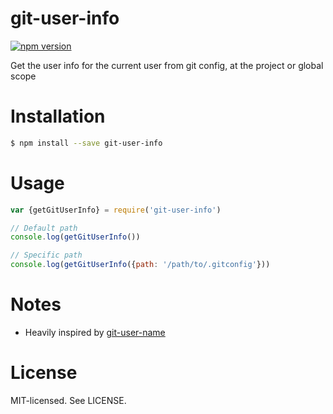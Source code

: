 # git-user-info

[![npm version](http://img.shields.io/npm/v/git-user-info.svg?style=flat-square)](http://browsenpm.org/package/git-user-info)

Get the user info for the current user from git config, at the project or global scope

# Installation

```bash
$ npm install --save git-user-info
```

# Usage

```js
var {getGitUserInfo} = require('git-user-info')

// Default path
console.log(getGitUserInfo())

// Specific path
console.log(getGitUserInfo({path: '/path/to/.gitconfig'}))
```

# Notes

- Heavily inspired by [git-user-name](https://github.com/jonschlinkert/git-user-name)

# License

MIT-licensed. See LICENSE.
